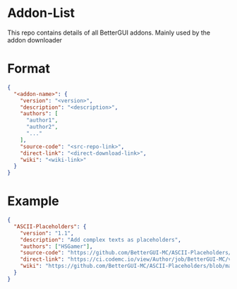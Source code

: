 # Addon-List
This repo contains details of all BetterGUI addons. Mainly used by the addon downloader

# Format
```json
{
  "<addon-name>": {
    "version": "<version>",
    "description": "<description>",
    "authors": [
      "author1",
      "author2",
      "..."
    ],
    "source-code": "<src-repo-link>",
    "direct-link": "<direct-download-link>",
    "wiki": "<wiki-link>"
  }
}
```

# Example
```json
{
  "ASCII-Placeholders": {
    "version": "1.1",
    "description": "Add complex texts as placeholders",
    "authors": ["HSGamer"],
    "source-code": "https://github.com/BetterGUI-MC/ASCII-Placeholders/",
    "direct-link": "https://ci.codemc.io/view/Author/job/BetterGUI-MC/view/Addon/job/ASCII-Placeholders/lastSuccessfulBuild/artifact/target/ASCII-Placeholders.jar",
    "wiki": "https://github.com/BetterGUI-MC/ASCII-Placeholders/blob/master/src/main/resources/config.yml"
  }
}
```